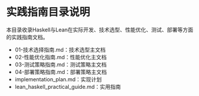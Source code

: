 # 实践指南目录说明

本目录收录Haskell与Lean在实际开发、技术选型、性能优化、测试、部署等方面的实践指南文档。

- 01-技术选择指南.md：技术选型主文档
- 02-性能优化指南.md：性能优化主文档
- 03-测试策略指南.md：测试策略主文档
- 04-部署策略指南.md：部署策略主文档
- implementation_plan.md：实现计划
- lean_haskell_practical_guide.md：实用指南 